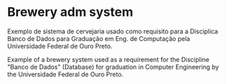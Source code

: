 # Brewery adm system

Exemplo de sistema de cervejaria usado como requisito para a Disciplica Banco de Dados para Graduação em Eng. de Computação pela Universidade Federal de Ouro Preto. 

Example of a brewery system used as a requirement for the Discipline "Banco de Dados" (Database) for graduation in Computer Engineering by the Universidade Federal de Ouro Preto.

